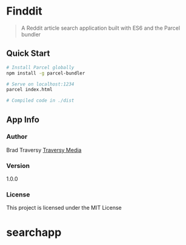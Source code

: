 # Finddit

> A Reddit article search application built with ES6 and the Parcel bundler

## Quick Start

```bash
# Install Parcel globally
npm install -g parcel-bundler

# Serve on localhost:1234
parcel index.html

# Compiled code in ./dist
```

## App Info

### Author

Brad Traversy
[Traversy Media](http://www.traversymedia.com)

### Version

1.0.0

### License

This project is licensed under the MIT License
# searchapp
